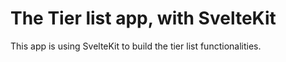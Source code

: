 # The Tier list app, with SvelteKit

This app is using SvelteKit to build the tier list functionalities.
